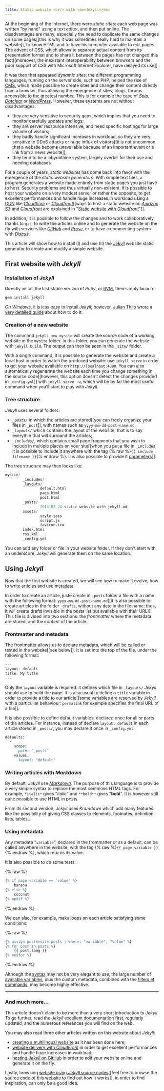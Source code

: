 ```yaml
---
title: Static website <br/> with <em>Jekyll</em>
---
```


At the beginning of the Internet, there were *static sites*: each web page was written "by hand" using a text editor, and then put online. The disadvantages are many, especially the need to duplicate the same changes on some pages[[this is why it was sometimes really hard to maintain a website]], to know HTML and to have his computer available to edit pages. The advent of CSS, which allows to separate actual content from its presentation format and to share it between the pages has not changed this fact[[moreover, the inexistant interoperability between browsers and the poor support of CSS with Microsoft Internet Explorer, have delayed its use]].

It was then that appeared *dynamic sites*: the different programming languages, ​​running on the server side, such as PHP, helped the rise of [CMS](https://en.wikipedia.org/wiki/Content_management_system), which made possible to create sites and change their content directly from a browser, thus allowing the emergence of sites, blogs, forums accessible to the greatest number. This is for example the case of [*Spip*](http://www.spip.net/), [*Dotclear*](http://dotclear.org/) or [*WordPress*](https://wordpress.com/). However, these systems are not without disadvantages:

- they are very sensitive to security gaps, which implies that you need to  monitor carefully updates and logs;
- they are server ressource intensive, and need specific hostings for large volume of visitors;
- they badly handle significant increases in workload, so they are very sensitive to DDoS attacks or huge influx of visitors[[it is not uncommon that a website become unavailable because of an important event or a link from a news website]];
- they tend to be a labyrinthine system, largely overkill for their use and needing databases.

For a couple of years, *static websites* has come back into favor with the emergence of the *static website generators*. With simple text files, a program generates a website made entirely from static pages you just have to host. Security problems are thus virtually non-existent, it is possible to host your website on a very modest server or rather the opposite, to get excellent performances and handle huge increases in workload using a [CDN](https://en.wikipedia.org/wiki/Content_delivery_network) like [*Cloudflare*](https://www.cloudflare.com/) or [*Cloudfront*](http://aws.amazon.com/cloudfront/)[[ways to host a static website on [*Amazon S3*](http://aws.amazon.com/s3/) and [*Cloudfront*](http://aws.amazon.com/cloudfront/) are explained in "[Static website with *Cloudfront*](/static-website-with-cloudfront/)"]].

In addition, it is possible to follow the changes and to work collaboratively thanks to `git`, to write the articles online and to generate the website on the fly with services like [*GitHub*](https://pages.github.com/) and [*Prose*](http://prose.io), or to have a commenting system with [*Disqus*](https://disqus.com/).

This article will show how to install (I) and use (II) the [*Jekyll*](http://jekyllrb.com/) website static generator to create and modify a simple website.

## First website with *Jekyll*

### Installation of *Jekyll*

Directly install the last stable version of *Ruby*, or [RVM](http://rvm.io/), then simply launch:

```bash
gem install jekyll
```

*On Windows*, it is less easy to install *Jekyll*; however, [Julian Thilo](http://jekyll-windows.juthilo.com/) wrote a [very detailed guide](http://jekyll-windows.juthilo.com/) about how to do it.

### Creation of a new website

The command `jekyll new mysite` will create the source code of a working website in the `mysite` folder. In this folder, you can generate the website with `jekyll build`. The output can then be seen in the `_site/` folder.

With a single command, it is possible to generate the website and create a local host in order to watch the produced website: use `jekyll serve` in order to get your website available on `http://localhost:4000`. You can also automatically regenerate the website each time you change something in the source code[[however, this option doesn't detect the changes provided in `_config.yml`]] with `jekyll serve -w`, which will be by far the most useful command when you'll start to play with *Jekyll*.

### Tree structure

*Jekyll* uses several folders:

- *`_posts/`* in which the articles are stored[[you can freely organize your files in `_post`]], with names such as `yyyy-mm-dd-post-name.md`;
- *`_layouts/`* which contains the layout of the website, that is to say everythin that will surround the articles;
-  *`_includes/`*, which contains small page fragments that you wish to include in multiple places on your site[[when you put a file in `_includes`, it is possible to include it anywhere with the tag {% raw %}`{{ include filename }}`{% endraw %}. Il is also possible to provide it [parameters](http://jekyllrb.com/docs/templates/#includes)]].

The tree structure may then looks like:

```r
mysite/
        _includes/
        _layouts/
                default.html
                page.html
                post.html
        _posts/
                2014-08-24-static-website-with-jekyll.md
        assets/
                style.sass
                script.js
                favicon.ico
        index.html
        rss.xml
        _config.yml
```

You can add any folder or file in your website folder. If they don't start with an underscore, *Jekyll* will generate them on the same location.

## Using *Jekyll*

Now that the first website is created, we will see how to make it evolve, how to write articles and use metadata.

In order to create an article, juste create in `_posts` folder a file with a name with the following format: `yyyy-mm-dd-post-name.md`[[it is also possible to create articles in the folder `_drafts`, without any date in the file name: thus, it will create drafts invisible in the posts list but available with their URL]]. This file is divided into two sections: the *frontmatter* where the metadata are stored, and the *content* of the article.

### Frontmatter and metadata

The frontmatter allows us to declare metadata, which will be called or tested in the website[[see below]]. It is set into the top of the file, under the following format:

```r
---
layout: default
title: My title
---
```

Only the `layout` variable is required: it defines which file in `_layouts/` *Jekyll* should use to build the page. It is also usual to define a `title` variable in order to provide a title to our article[[some variables are reserved by *Jekyll* with a particuliar behaviour: `permalink` for exemple specifies the final URL of a file]].

It is also possible to define default variables, declared once for all or parts of the articles. For instance, instead of declare `layout: default` in each article stored in `_posts/`, you may declare it once in `_config.yml`:

```ruby
defaults:
  -
    scope:
      path: "_posts"
    values:
      layout: "default"
```

### Writing articles with *Markdown*

By default, *Jekyll* use [*Markdown*](http://daringfireball.net/projects/markdown/basics). The purpose of this language is to provide a very simple syntax to replace the most commons HTML tags. For example, `*italic*` gives "*italic*" and `**bold**` gives "**bold**". It is however still quite possible to use HTML in posts.

From its second version, *Jekyll* uses *Kramdown* which add many features like the possibility of giving CSS classes to elements, footnotes, definition lists, tables...

### Using metadata

Any metadata "`variable`", declared in the frontmatter or as a default, can be called anywhere in the website, with the tag {% raw %}`{{ page.variable }}`{% endraw %}, which returns its value.

It is also possible to do some tests:

{% raw %}
```r
{% if page.variable == 'value' %}
    banana
{% else %}
    coconut
{% endif %}
```
{% endraw %}

We can also, for example, make loops on each article satisfying some conditions:

{% raw %}
```r
{% assign posts=site.posts | where: "variable", "value" %}
{% for post in posts %}
    {{ post.lang }}
{% endfor %}
```
{% endraw %}

Although the [syntax](https://github.com/Shopify/liquid/wiki/Liquid-for-Designers) may not be very elegant to use, the large number of [available variables](http://jekyllrb.com/docs/variables/), plus the custom metadata, combined with the [filters et commands](https://github.com/Shopify/liquid/wiki/Liquid-for-Designers), may become highly effective.

---

### And much more...

This article doesn't claim to be more than a very short introduction to *Jekyll*. To go further, read the [*Jekyll* excellent documentation](http://jekyllrb.com/docs/home/) first, regularly updated, and the numerous references you will find on the web.

You may also read three other articles written on this website about *Jekyll*:

- [creating a multilingual website](/making-jekyll-multilingual/) as it has been done here;
- [website delivery with *CloudFront*](/website-delivery-with-cloudfront/) in order to get excellent performances and handle huge increases in workload;
- [hosting *Jekyll* on GitHub](/using-github-to-serve-jekyll/) in order to edit your website online and generate it on the fly.

Lastly, browsing [website using *Jekyll* source codes](https://github.com/jekyll/jekyll/wiki/Sites)[[feel free to browse the [source code of this website](https://github.com/sylvaindurand/sylvaindurand.org) to find out how it works]], in order to find inspiration, can only be a good idea.
